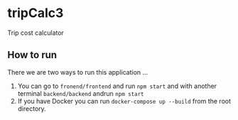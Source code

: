 # tripCalc3
Trip cost calculator

## How to run
 There we are two ways to run this application ... 
 
 1. You can go to `fronend/frontend` and run `npm start` and with another terminal `backend/backend` andrun         `npm start`
 2. If you have Docker you can run `docker-compose up --build` from the root directory.



